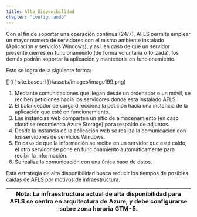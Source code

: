 ```yaml
---
title: Alta Disponibilidad
chapter: "configurando"
---
```


Con el fin de soportar una operación continua (24/7), AFLS permite emplear un mayor número de servidores con el mismo ambiente instalado (Aplicación y servicios Windows), y así, en caso de que un servidor presente cierres en funcionamiento (de forma voluntaria o forzada), los demás podrán soportar la aplicación y mantenerla en funcionamiento.

Esto se logra de la siguiente forma:

[]({{ site.baseurl }}/assets/images/image199.png)

1.  Mediante comunicaciones que llegan desde un ordenador o un móvil, se reciben peticiones hacia los servidores donde está instalado AFLS.
2.  El balanceador de carga direcciona la petición hacia una instancia de la aplicación que esté en funcionamiento.
3.  Las instancias web comparten un sitio de almacenamiento (en caso cloud se recomienda Azure Storage) para respaldo de adjuntos.
4.  Desde la instancia de la aplicación web se realiza la comunicación con los servidores de servicios Windows.
5.  En caso de que la información se reciba en un servidor que esté caído, el otro servidor se pone en funcionamiento automáticamente para recibir la información.
6.  Se realiza la comunicación con una única base de datos.

Esta estrategia de alta disponibilidad busca reducir los tiempos de posibles caídas de AFLS por motivos de infraestructura.

| **Nota**: La infraestructura actual de alta disponibilidad para AFLS se centra en arquitectura de Azure, y debe configurarse sobre zona horaria GTM-5. |
| --- |
